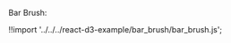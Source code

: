 Bar Brush:

<div id="data_bar" class="demo"></div>
<script src="/react-d3-example/dist/min/es5/bar_brush.min.js"></script>

!!import '../../../react-d3-example/bar_brush/bar_brush.js';
